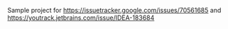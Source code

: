 Sample project for https://issuetracker.google.com/issues/70561685 and
https://youtrack.jetbrains.com/issue/IDEA-183684